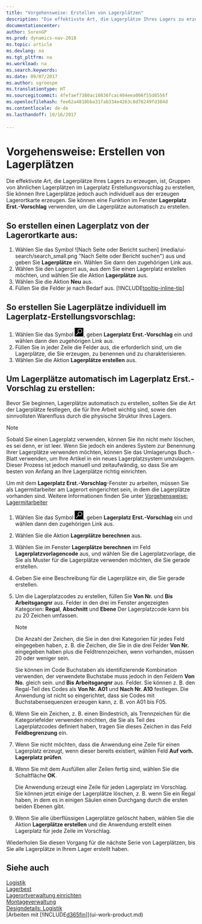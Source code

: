 ```yaml
---
title: "Vorgehensweise: Erstellen von Lagerplätzen"
description: "Die effektivste Art, die Lagerplätze Ihres Lagers zu erzeugen, ist, Gruppen von ähnlichen Lagerplätzen im Lagerplatz Erstellungsvorschlag zu erstellen, Sie können Ihre Lagerplätze jedoch auch individuell erzeugen."
documentationcenter: 
author: SorenGP
ms.prod: dynamics-nav-2018
ms.topic: article
ms.devlang: na
ms.tgt_pltfrm: na
ms.workload: na
ms.search.keywords: 
ms.date: 09/07/2017
ms.author: sgroespe
ms.translationtype: HT
ms.sourcegitcommit: 4fefaef7380ac10836fcac404eea006f55d8556f
ms.openlocfilehash: fee62a4818bba31fab334e4263c8d76249fd384d
ms.contentlocale: de-de
ms.lasthandoff: 10/16/2017

---
```

# <a name="how-to-create-bins"></a>Vorgehensweise: Erstellen von Lagerplätzen
Die effektivste Art, die Lagerplätze Ihres Lagers zu erzeugen, ist, Gruppen von ähnlichen Lagerplätzen im Lagerplatz Erstellungsvorschlag zu erstellen, Sie können Ihre Lagerplätze jedoch auch individuell aus der erzeugen Lagerortkarte erzeugen. Sie können eine Funktion im Fenster **Lagerplatz Erst.-Vorschlag** verwenden, um die Lagerplätze automatisch zu erstellen.  

## <a name="to-create-a-bin-from-the-location-card"></a>So erstellen einen Lagerplatz von der Lagerortkarte aus:  
1.  Wählen Sie das Symbol ![Nach Seite oder Bericht suchen] (media/ui-search/search_small.png "Nach Seite oder Bericht suchen") aus und geben Sie **Lagerplätze** ein. Wählen Sie dann den zugehörigen Link aus.  
2.  Wählen Sie den Lagerort aus, aus dem Sie einen Lagerplatz erstellen möchten, und wählen Sie die Aktion **Lagerplätze** aus.  
3. Wählen Sie die Aktion **Neu** aus.
4. Füllen Sie die Felder je nach Bedarf aus. [!INCLUDE[tooltip-inline-tip](includes/tooltip-inline-tip_md.md)]  

## <a name="to-create-bins-individually-in-the-bin-creation-worksheet"></a>So erstellen Sie Lagerplätze individuell im Lagerplatz-Erstellungsvorschlag:  
1.  Wählen Sie das Symbol ![Nach Seite oder Bericht suchen](media/ui-search/search_small.png "Nach Seite oder Bericht suchen"), geben **Lagerplatz Erst.-Vorschlag** ein und wählen dann den zugehörigen Link aus.  
2.  Füllen Sie in jeder Zeile die Felder aus, die erforderlich sind, um die Lagerplätze, die Sie erzeugen, zu benennen und zu charakterisieren.  
3.  Wählen Sie die Aktion **Lagerplätze erstellen** aus.  

## <a name="to-make-bins-automatically-in-the-bin-creation-worksheet"></a>Um Lagerplätze automatisch im Lagerplatz Erst.-Vorschlag zu erstellen:  
Bevor Sie beginnen, Lagerplätze automatisch zu erstellen, sollten Sie die Art der Lagerplätze festlegen, die für Ihre Arbeit wichtig sind, sowie den sinnvollsten Warenfluss durch die physische Struktur Ihres Lagers.  

> [!NOTE]  
>  Sobald Sie einen Lagerplatz verwenden, können Sie ihn nicht mehr löschen, es sei denn, er ist leer. Wenn Sie jedoch ein anderes System zur Benennung Ihrer Lagerplätze verwenden möchten, können Sie das Umlagerungs Buch.-Blatt verwenden, um Ihre Artikel in ein neues Lagerplatzsystem umzulagern. Dieser Prozess ist jedoch manuell und zeitaufwändig, so dass Sie am besten von Anfang an Ihre Lagerplätze richtig einrichten.  

Um mit dem **Lagerplatz Erst.-Vorschlag**-Fenster zu arbeiten, müssen Sie als Lagermitarbeiter am Lagerort eingerichtet sein, in dem die Lagerplätze vorhanden sind. Weitere Informationen finden Sie unter [Vorgehensweise: Lagermitarbeiter](warehouse-how-to-set-up-warehouse-employees.md)    

1.  Wählen Sie das Symbol ![Nach Seite oder Bericht suchen](media/ui-search/search_small.png "Nach Seite oder Bericht suchen"), geben **Lagerplatz Erst.-Vorschlag** ein und wählen dann den zugehörigen Link aus.  
2.  Wählen Sie die Aktion **Lagerplätze berechnen** aus.
3. Wählen Sie im Fenster **Lagerplätze berechnen** im Feld **Lagerplatzvorlagencode** aus, und wählen Sie die Lagerplatzvorlage, die Sie als Muster für die Lagerplätze verwenden möchten, die Sie gerade erstellen.
4.  Geben Sie eine Beschreibung für die Lagerplätze ein, die Sie gerade erstellen.  
5.  Um die Lagerplatzcodes zu erstellen, füllen Sie **Von Nr.** und **Bis Arbeitsgangnr** aus. Felder in den drei im Fenster angezeigten Kategorien: **Regal**, **Abschnitt** und **Ebene** Der Lagerplatzcode kann bis zu 20 Zeichen umfassen.  

    > [!NOTE]  
    >  Die Anzahl der Zeichen, die Sie in den drei Kategorien für jedes Feld eingegeben haben, z. B. die Zeichen, die Sie in die drei Felder **Von Nr.** eingegeben haben plus die Feldtrennzeichen, wenn vorhanden, müssen 20 oder weniger sein.  

     Sie können im Code Buchstaben als identifizierende Kombination verwenden, der verwendete Buchstabe muss jedoch in den Feldern **Von No.** gleich sein. und **Bis Arbeitsgangnr** aus. Felder. Sie können z. B. den Regal-Teil des Codes als **Von Nr. A01** und **Nach Nr. A10** festlegen. Die Anwendung ist nicht so eingerichtet, dass sie Codes mit Buchstabensequenzen erzeugen kann, z. B. von A01 bis F05.  

6.  Wenn Sie ein Zeichen, z. B. einen Bindestrich, als Trennzeichen für die Kategoriefelder verwenden möchten, die Sie als Teil des Lagerplatzcodes definiert haben, tragen Sie dieses Zeichen in das Feld **Feldbegrenzung** ein.  
7.  Wenn Sie nicht möchten, dass die Anwendung eine Zeile für einen Lagerplatz erzeugt, wenn dieser bereits existiert, wählen Feld **Auf vorh. Lagerplatz prüfen**.  
8. Wenn Sie mit dem Ausfüllen aller Zeilen fertig sind, wählen Sie die Schaltfläche **OK**.

    Die Anwendung erzeugt eine Zeile für jeden Lagerplatz im Vorschlag. Sie können jetzt einige der Lagerplätze löschen, z. B. wenn Sie ein Regal haben, in dem es in einigen Säulen einen Durchgang durch die ersten beiden Ebenen gibt.  

9. Wenn Sie alle überflüssigen Lagerplätze gelöscht haben, wählen Sie die Aktion **Lagerplätze erstellen** und die Anwendung erstellt einen Lagerplatz für jede Zeile im Vorschlag.  

Wiederholen Sie diesen Vorgang für die nächste Serie von Lagerplätzen, bis Sie alle Lagerplätze in Ihrem Lager erstellt haben.  

## <a name="see-also"></a>Siehe auch  
[Logistik](warehouse-manage-warehouse.md)  
[Lagerbest](inventory-manage-inventory.md)  
[Lagerortverwaltung einrichten](warehouse-setup-warehouse.md)     
[Montageverwaltung](assembly-assemble-items.md)    
[Designdetails: Logistik](design-details-warehouse-management.md)  
[Arbeiten mit [!INCLUDE[d365fin](includes/d365fin_md.md)]](ui-work-product.md)

